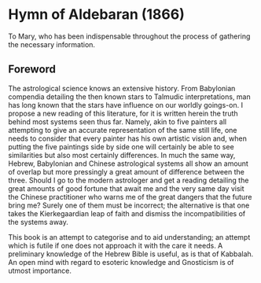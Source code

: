 # Hymn of Aldebaran (1866)

To Mary, who has been indispensable throughout the process of gathering the necessary information.

## Foreword

The astrological science knows an extensive history. From Babylonian compendia detailing the then known stars to Talmudic interpretations, man has long known that the stars have influence on our worldly goings-on. I propose a new reading of this literature, for it is written herein the truth behind most systems seen thus far. Namely, akin to five painters all attempting to give an accurate representation of the same still life, one needs to consider that every painter has his own artistic vision and, when putting the five paintings side by side one will certainly be able to see similarities but also most certainly differences. In much the same way, Hebrew, Babylonian and Chinese astrological systems all show an amount of overlap but more pressingly a great amount of difference between the three. Should I go to the modern astrologer and get a reading detailing the great amounts of good fortune that await me and the very same day visit the Chinese practitioner who warns me of the great dangers that the future bring me? Surely one of them must be incorrect; the alternative is that one takes the Kierkegaardian leap of faith and dismiss the incompatibilities of the systems away.

This book is an attempt to categorise and to aid understanding; an attempt which is futile if one does not approach it with the care it needs. A preliminary knowledge of the Hebrew Bible is useful, as is that of Kabbalah. An open mind with regard to esoteric knowledge and Gnosticism is of utmost importance.
